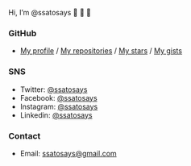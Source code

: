 Hi, I’m @ssatosays  :wave: :wave: :wave:

### GitHub
- [My profile](https://github.com/ssatosays) / [My repositories](https://github.com/ssatosays?tab=repositories) / [My stars](https://github.com/ssatosays?tab=stars) / [My gists](https://gist.github.com/ssatosays)

### SNS
- Twitter: [@ssatosays](https://twitter.com/ssatosays)
- Facebook: [@ssatosays](https://www.facebook.com/ssatosays)
- Instagram: [@ssatosays](https://www.instagram.com/ssatosays/)
- Linkedin: [@ssatosays](https://www.linkedin.com/in/ssatosays/)

### Contact
- Email: [ssatosays@gmail.com](mailto:ssatosays@gmail.com)
